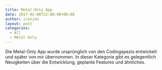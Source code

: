 ```yaml
---
title: Metal-Only App
date: 2017-02-06T22:00:00+00:00
author: ironjan
layout: post
categories:
  - All
  - Metal Only
---
```


Die Metal-Only App wurde ursprünglich von den Codingspezis entwickelt und später von mir übernommen.
In dieser Kategorie gibt es gelegentlich Neuigkeiten über die Entwicklung, geplante Features und 
ähnliches.
